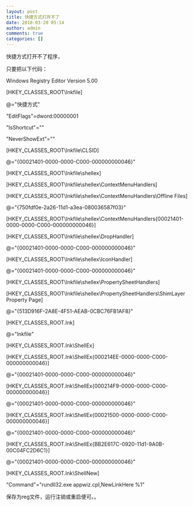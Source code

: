 ```yaml
---
layout: post
title: 快捷方式打开不了
date: 2010-03-20 05:14
author: admin
comments: true
categories: []
---
```

快捷方式打开不了程序，

只要把以下代码：

Windows Registry Editor Version 5.00

[HKEY_CLASSES_ROOT\lnkfile]

@="快捷方式"

"EditFlags"=dword:00000001

"IsShortcut"=""

"NeverShowExt"=""

[HKEY_CLASSES_ROOT\lnkfile\CLSID]

@="{00021401-0000-0000-C000-000000000046}"

[HKEY_CLASSES_ROOT\lnkfile\shellex]

[HKEY_CLASSES_ROOT\lnkfile\shellex\ContextMenuHandlers]

[HKEY_CLASSES_ROOT\lnkfile\shellex\ContextMenuHandlers\Offline Files]

@="{750fdf0e-2a26-11d1-a3ea-080036587f03}"

[HKEY_CLASSES_ROOT\lnkfile\shellex\ContextMenuHandlers\{00021401-0000-0000-C000-000000000046}]

[HKEY_CLASSES_ROOT\lnkfile\shellex\DropHandler]

@="{00021401-0000-0000-C000-000000000046}"

[HKEY_CLASSES_ROOT\lnkfile\shellex\IconHandler]

@="{00021401-0000-0000-C000-000000000046}"

[HKEY_CLASSES_ROOT\lnkfile\shellex\PropertySheetHandlers]

[HKEY_CLASSES_ROOT\lnkfile\shellex\PropertySheetHandlers\ShimLayer Property Page]

@="{513D916F-2A8E-4F51-AEAB-0CBC76FB1AF8}"

[HKEY_CLASSES_ROOT\.lnk]

@="lnkfile"

[HKEY_CLASSES_ROOT\.lnk\ShellEx]

[HKEY_CLASSES_ROOT\.lnk\ShellEx\{000214EE-0000-0000-C000-000000000046}]

@="{00021401-0000-0000-C000-000000000046}"

[HKEY_CLASSES_ROOT\.lnk\ShellEx\{000214F9-0000-0000-C000-000000000046}]

@="{00021401-0000-0000-C000-000000000046}"

[HKEY_CLASSES_ROOT\.lnk\ShellEx\{00021500-0000-0000-C000-000000000046}]

@="{00021401-0000-0000-C000-000000000046}"

[HKEY_CLASSES_ROOT\.lnk\ShellEx\{BB2E617C-0920-11d1-9A0B-00C04FC2D6C1}]

@="{00021401-0000-0000-C000-000000000046}"

[HKEY_CLASSES_ROOT\.lnk\ShellNew]

"Command"="rundll32.exe appwiz.cpl,NewLinkHere %1"

保存为reg文件，运行注销或重启便可。。
